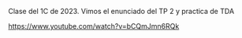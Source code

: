 Clase del 1C de 2023. Vimos el enunciado del TP 2 y practica de TDA

https://www.youtube.com/watch?v=bCQmJmn6RQk
